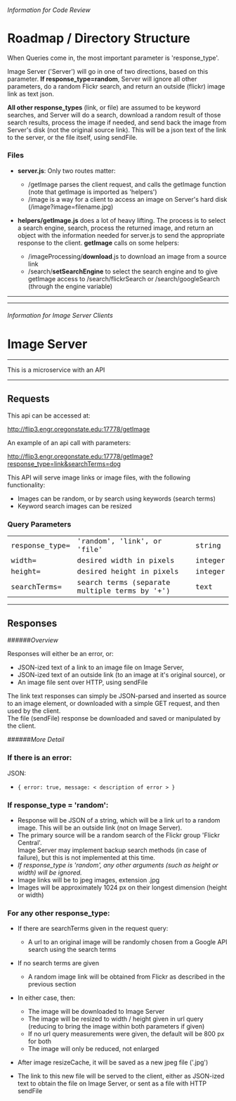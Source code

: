 ###### Information for Code Review

# Roadmap / Directory Structure

When Queries come in, the most important parameter is 'response_type'.  

Image Server ('Server')
will go in one of two directions, based on this parameter.  **If response_type=random**,
Server will ignore all other parameters, do a random Flickr search, and return an outside (flickr)
image link as text json.  

**All other response_types** (link, or file) are assumed to be 
keyword searches, and Server will do a search, download a random result of those search results,
process the image if needed, and send back the image from Server's disk (not the original
source link).  This will be a json text of the link to the server, or the file itself, using sendFile.

### Files
- **server.js**: Only two routes matter:
  - /getImage parses the client request, and calls the getImage function (note that getImage is imported as 'helpers')
  - /image is a way for a client to access an image on Server's hard disk (/image?image=filename.jpg)

- **helpers/getImage.js** does a lot of heavy lifting.  The process is to select a search engine, search, process the
returned image, and return an object with the information needed for server.js to send the 
appropriate response to the client.  **getImage** calls on some helpers:
  - /imageProcessing/**download**.js to download an image from a source link
  - /search/**setSearchEngine** to select the search engine and to give getImage access to /search/flickrSearch or /search/googleSearch (through the engine variable)

---
---
###### Information for Image Server Clients
# Image Server

---

This is a microservice with an API

---

## Requests

This api can be accessed at:

http://flip3.engr.oregonstate.edu:17778/getImage

An example of an api call with parameters:

http://flip3.engr.oregonstate.edu:17778/getImage?response_type=link&searchTerms=dog

This API will serve image links or image files, with the following functionality:

- Images can be random, or by search using keywords (search terms)
- Keyword search images can be resized

### Query Parameters

<table>

<tr>
<td style="font-family: 'Andale Mono',monospace">
response_type=
</td>
<td style="font-family: 'Andale Mono',monospace">
'random', 'link', or 'file'
</td>
<td style="font-family: 'Andale Mono',monospace">
string
</td>
</tr>

<tr>
<td style="font-family: 'Andale Mono',monospace">
width=
</td>
<td style="font-family: 'Andale Mono',monospace">
desired width in pixels
</td>
<td style="font-family: 'Andale Mono',monospace">
integer
</td>
</tr>

<tr>
<td style="font-family: 'Andale Mono',monospace">
height=
</td>
<td style="font-family: 'Andale Mono',monospace">
desired height in pixels
</td>
<td style="font-family: 'Andale Mono',monospace">
integer
</td>
</tr>

<tr>
<td style="font-family: 'Andale Mono',monospace">
searchTerms=
</td>
<td style="font-family: 'Andale Mono',monospace">
search terms (separate multiple terms by '+')
</td>
<td style="font-family: 'Andale Mono',monospace">
text
</td>
</tr>

</table>

---
## Responses

######*Overview*

Responses will either be an error, or:
- JSON-ized text of a link to an image file on Image Server,
- JSON-ized text of an outside link (to an image at it's original source), or
- An image file sent over HTTP, using sendFile

The link text responses can simply be JSON-parsed and inserted as source to an image
element, or downloaded with a simple GET request, and then used by the client.  
The file (sendFile) response be downloaded and saved or manipulated by the client.

######*More Detail*

### If there is an error:

JSON:
- `{ error: true, message: < description of error > }`

### If response_type = 'random':

- Response will be JSON of a string, which will be a link url to a random image.
This will be an outside link (not on Image Server).  
- The primary source will be a random search of the Flickr group 'Flickr Central'.  
Image Server may implement backup search methods (in case of failure), but this 
is not implemented at this
time.  
- *If response_type is 'random', any other arguments (such as height or width)
will be ignored.*
- Image links will be to jpeg images, extension .jpg
- Images will be approximately 1024 px on their longest dimension (height or width)

### For any other response_type:

- If there are searchTerms given in the request query:
  - A url to an original image will be randomly chosen from a Google API search
using the search terms
- If no search terms are given
  - A random image link will be obtained from Flickr as described in the previous section

- In either case, then:
  - The image will be downloaded to Image Server
  - The image will be resized to width / height given in url query 
(reducing to bring the image within both parameters if given)
  - If no url query measurements were given, the default will be 800 px for both
  - The image will only be reduced, not enlarged
- After image resizeCache, it will be saved as a new jpeg file ('.jpg')
- The link to this new file will be served to the client, either as JSON-ized text
to obtain the file on Image Server, or sent as a file with HTTP sendFile





